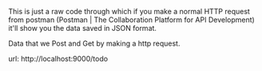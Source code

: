 This is just a raw code through which if you make a normal HTTP request from postman (Postman | The Collaboration Platform for API Development) it'll show you the data saved in JSON format. 

Data that we Post and Get by making a http request.

url: http://localhost:9000/todo

